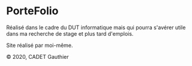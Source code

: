 
# PorteFolio
Réalisé dans le cadre du DUT informatique mais qui pourra s'avérer utile dans ma recherche de stage et plus tard d'emplois.

Site réalisé par moi-même.

&copy; 2020, CADET Gauthier
